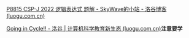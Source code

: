 [P8815 CSP-J 2022 逻辑表达式 题解 - SkyWave的小站 - 洛谷博客 (luogu.com.cn)](https://www.luogu.com.cn/blog/SkyWaveCode/p8815-csp-j-2022-luo-ji-biao-da-shi-ti-xie)

[Going in Cycle!! - 洛谷 | 计算机科学教育新生态 (luogu.com.cn)](https://www.luogu.com.cn/problem/UVA11090)**注意要学**